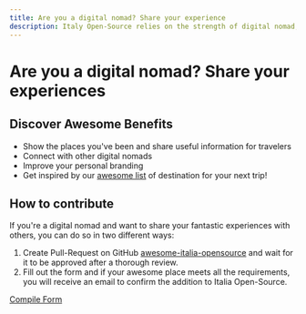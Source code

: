 ```yaml
---
title: Are you a digital nomad? Share your experience
description: Italy Open-Source relies on the strength of digital nomad, find out who has contributed to this project, and how you can contribute too
---
```


# Are you a digital nomad? Share your experiences

## Discover Awesome Benefits

- Show the places you've been and share useful information for travelers
- Connect with other digital nomads
- Improve your personal branding
- Get inspired by our [awesome list](/digital-nomads) of destination for your next trip!

## How to contribute

If you're a digital nomad and want to share your fantastic experiences with others, you can do so in two different ways:

1. Create Pull-Request on GitHub [awesome-italia-opensource](https://github.com/italia-opensource/awesome-italia-opensource) and wait for it to be approved after a thorough review.
2. Fill out the form and if your awesome place meets all the requirements, you will receive an email to confirm the addition to Italia Open-Source.

[Compile Form](https://forms.gle/DD33TrCVw7pvXgpC9)